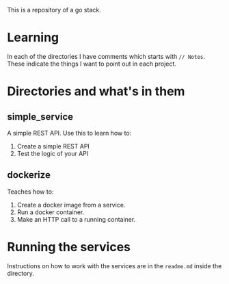 This is a repository of a go stack. 

# Learning

In each of the directories I have comments which starts with `// Notes`. These indicate 
the things I want to point out in each project.

# Directories and what's in them

## simple_service
A simple REST API. Use this to learn how to: 
1. Create a simple REST API
2. Test the logic of your API

## dockerize
Teaches how to:
1. Create a docker image from a service.
2. Run a docker container.
3. Make an HTTP call to a running container.


# Running the services

Instructions on how to work with the services are in the `readme.md` inside the directory.


